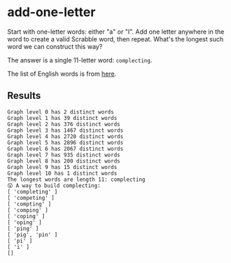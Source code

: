 # add-one-letter

Start with one-letter words: either "a" or "I". Add one letter anywhere in the word to create a valid Scrabble word, then repeat. What's the longest such word we can construct this way?

The answer is a single 11-letter word: `complecting`.

The list of English words is from [here](https://github.com/benjamincrom/scrabble).

## Results

```
Graph level 0 has 2 distinct words
Graph level 1 has 39 distinct words
Graph level 2 has 376 distinct words
Graph level 3 has 1467 distinct words
Graph level 4 has 2720 distinct words
Graph level 5 has 2896 distinct words
Graph level 6 has 2067 distinct words
Graph level 7 has 935 distinct words
Graph level 8 has 200 distinct words
Graph level 9 has 15 distinct words
Graph level 10 has 1 distinct words
The longest words are length 11: complecting
😲 A way to build complecting:
[ 'completing' ]
[ 'competing' ]
[ 'compting' ]
[ 'comping' ]
[ 'coping' ]
[ 'oping' ]
[ 'ping' ]
[ 'pig', 'pin' ]
[ 'pi' ]
[ 'i' ]
[]
```
